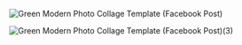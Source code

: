 ![Green Modern Photo Collage Template (Facebook Post)](https://github.com/user-attachments/assets/f590c8f9-4f83-47df-80c3-62bfd9d856c9)

![Green Modern Photo Collage Template (Facebook Post)(3)](https://github.com/user-attachments/assets/4a71d4ac-c4fe-4d78-9da6-98574c700d5d)
